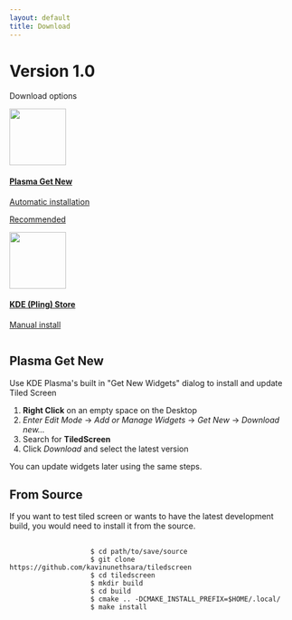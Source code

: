 ```yaml
---
layout: default
title: Download
---
```

# Version 1.0
Download options

<div class="grid x2 adaptive center-content">
    <a class="tile rounded bordered" href="#plasma-get-new">
        <div class="flex column center-content">
            <div class="tile rounded cutout">
                <img src="{{site.baseurl}}/assets/images/edit-download.svg" width=100 height=100 />
            </div>
            <h4> Plasma Get New </h4>
            <p> Automatic installation </p>
            <p class="attention"> Recommended </p>
        </div>
    </a>
    <a class="tile rounded bordered" href="https://store.kde.org/p/2238981">
        <div class="flex column center-content">
            <div class="tile rounded cutout">
                <img src="{{site.baseurl}}/assets/images/globe.svg" width=100 height=100 />
            </div>
            <h4> KDE (Pling) Store </h4>
            <p> Manual install </p>
        </div>
    </a>
</div>

## Plasma Get New

<div class="flex row center-content spaced">
    <div class="tile gray rounded passive">
        <p> Use KDE Plasma's built in "Get New Widgets" dialog to install and update Tiled Screen </p>
        <ol>
            <li> <b>Right Click</b> on an empty space on the Desktop </li>
            <li> <i>Enter Edit Mode</i> -> <i>Add or Manage Widgets</i> -> <i>Get New</i> -> <i>Download new...</i> </li>
            <li> Search for <b> TiledScreen </b> </li>
            <li> Click <i>Download</i> and select the latest version </li>
        </ol>
        <p> You can update widgets later using the same steps. </p>
    </div>
</div>

## From Source

<div class="flex row center-content spaced">
    <div class="tile gray rounded passive">
        <p> If you want to test tiled screen or wants to have the latest development build, you would need to install it from the source. </p>
        <div class="highlight">
            <pre class="codehilite">
                <code>
                    <span class="nv">$ </span><span class="nb">cd </span>path/to/save/source
                    <span class="nv">$ </span>git clone https://github.com/kavinunethsara/tiledscreen
                    <span class="nv">$ </span><span class="nb">cd </span>tiledscreen
                    <span class="nv">$ </span><span class="nb">mkdir </span>build
                    <span class="nv">$ </span><span class="nb">cd </span>build
                    <span class="nv">$ </span>cmake .. <span class="nt">-DCMAKE_INSTALL_PREFIX</span><span class="o">=</span><span class="nv">$HOME</span>/.local/
                    <span class="nv">$ </span>make <span class="nb">install</span>
                </code>
            </pre>
        </div>
    </div>
</div>
